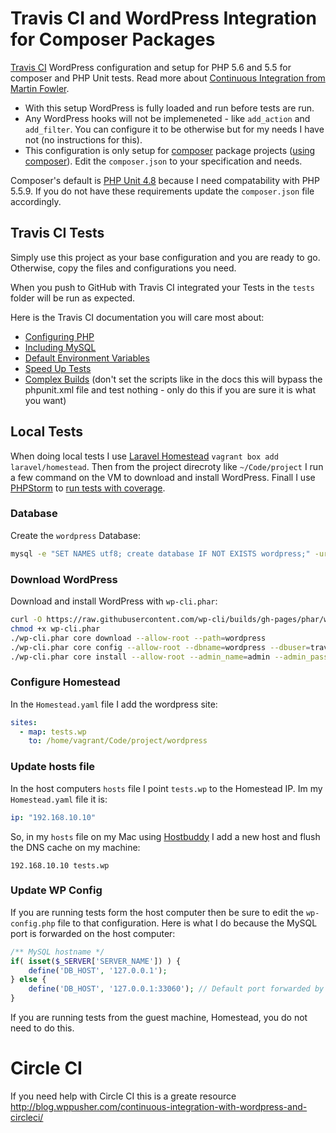 # Travis CI and WordPress Integration for Composer Packages

[Travis CI](https://travis-ci.org/) WordPress configuration and setup for PHP 5.6 and 5.5 for composer and PHP Unit tests. Read more about [Continuous Integration from Martin Fowler](http://martinfowler.com/articles/continuousIntegration.html). 

- With this setup WordPress is fully loaded and run before tests are run. 
- Any WordPress hooks will not be implemeneted - like `add_action` and `add_filter`. You can configure it to be otherwise but for my needs I have not (no instructions for this).
- This configuration is only setup for [composer](https://getcomposer.org/) package projects ([using composer](https://getcomposer.org/doc/01-basic-usage.md)). Edit the `composer.json` to your specification and needs.

Composer's default is [PHP Unit 4.8](https://phpunit.de/manual/4.8/en/writing-tests-for-phpunit.html) because I need compatability with PHP 5.5.9. If you do not have these requirements update the `composer.json` file accordingly.

## Travis CI Tests

Simply use this project as your base configuration and you are ready to go. Otherwise, copy the files and configurations you need. 

When you push to GitHub with Travis CI integrated your Tests in the `tests` folder will be run as expected.

Here is the Travis CI documentation you will care most about:
- [Configuring PHP](https://docs.travis-ci.com/user/languages/php/)
- [Including MySQL](https://docs.travis-ci.com/user/database-setup/#MySQL)
- [Default Environment Variables](https://docs.travis-ci.com/user/environment-variables/#Default-Environment-Variables)
- [Speed Up Tests](https://docs.travis-ci.com/user/speeding-up-the-build/#PHP-optimisations)
- [Complex Builds](https://docs.travis-ci.com/user/customizing-the-build#Implementing-Complex-Build-Steps) (don't set the scripts like in the docs this will bypass the phpunit.xml file and test nothing - only do this if you are sure it is what you want)

## Local Tests
When doing local tests I use [Laravel Homestead](https://github.com/laravel/homestead) `vagrant box add laravel/homestead`. Then from the project direcroty like `~/Code/project` I run a few command on the VM to download and install WordPress. Finall I use [PHPStorm](https://www.jetbrains.com/phpstorm/) to [run tests with coverage](https://www.jetbrains.com/help/phpstorm/2016.1/running-with-coverage.html).

### Database
Create the `wordpress` Database:

```bash
mysql -e "SET NAMES utf8; create database IF NOT EXISTS wordpress;" -uroot
```

### Download WordPress
Download and install WordPress with `wp-cli.phar`:

```bash
curl -O https://raw.githubusercontent.com/wp-cli/builds/gh-pages/phar/wp-cli.phar
chmod +x wp-cli.phar
./wp-cli.phar core download --allow-root --path=wordpress
./wp-cli.phar core config --allow-root --dbname=wordpress --dbuser=travis --dbhost=127.0.0.1 --path=wordpress
./wp-cli.phar core install --allow-root --admin_name=admin --admin_password=admin --admin_email=admin@example.com --url=http://127.0.0.1 --title=WordPress --path=wordpress
```

### Configure Homestead
In the `Homestead.yaml` file I add the wordpress site:

```yaml
sites:
  - map: tests.wp
    to: /home/vagrant/Code/project/wordpress
```

### Update hosts file
In the host computers `hosts` file I point `tests.wp` to the Homestead IP. Im my `Homestead.yaml` file it is:

```yaml
ip: "192.168.10.10"
```

So, in my `hosts` file on my Mac using [Hostbuddy](https://clickontyler.com/hostbuddy/) I add a new host and flush the DNS cache on my machine:

```hosts
192.168.10.10 tests.wp
```

### Update WP Config
If you are running tests form the host computer then be sure to edit the `wp-config.php` file to that configuration. Here is what I do because the MySQL port is forwarded on the host computer:

```php
/** MySQL hostname */
if( isset($_SERVER['SERVER_NAME']) ) {
    define('DB_HOST', '127.0.0.1');
} else {
    define('DB_HOST', '127.0.0.1:33060'); // Default port forwarded by Homestead
}
```

If you are running tests from the guest machine, Homestead, you do not need to do this.

# Circle CI
If you need help with Circle CI this is a greate resource http://blog.wppusher.com/continuous-integration-with-wordpress-and-circleci/
